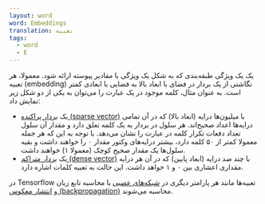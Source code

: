 ```yaml
---
layout: word
word: Embeddings
translation: تعبیه
tags:
  - word
  - E
---
```



یک یک ویژگی طبقه‌بندی که به شکل یک ویژگی با مقادیر پیوسته ارائه شود. معمولا، هر تعبیه (‌embedding) نگاشتی از یک بردار در فضای با ابعاد بالا به فضایی با ابعادی کمتر است. به عنوان مثال، کلمه موجود در یک عبارت را می‌توان به یکی از دو شکل زیر نمایش داد:

* یک [بردار پراکنده (sparse vector)](/S/sparse_feature) با میلیون‌ها درایه (ابعاد بالا) که در آن تمامی درایه‌ها اعداد صحیح‌اند. هر سلول در بردار به یک کلمه تعلق دارد و مقدار آن سلول تعداد دفعات تکرار کلمه در عبارت را نشان می‌دهد. با توجه به این که هر جمله معمولا کمتر از ۵۰ کلمه دارد، بیشتر درایه‌های وکتور مقدار ۰ را خواهند داشت و بقیه سلول‌ها یک مقدار صحیح کوچک (معمولا ۱) خواهند داشت. 
* یک [بردار متراکم (dense vector)](/D/dense_feature) با چند صد درایه (ابعاد پایین) که در آن هر درایه مقداری اعشاری بین ۰ و ۱ خواهد داشت. این حالت به تعبیه کلمات اشاره دارد.

در Tensorflow تعبیه‌ها مانند هر پارامتر دیگری در [شبکه‌های عصبی](/N/neural_network) با محاسبه تابع زیان و [انتشار معکوس (backpropagation)](/B/backpropagation) محاسبه می‌شوند.